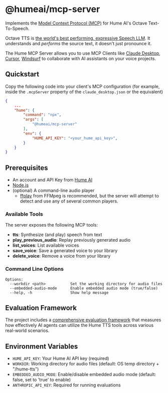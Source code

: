 # @humeai/mcp-server

Implements the [Model Context Protocol (MCP)](https://modelcontextprotocol.io) for Hume AI's Octave Text-To-Speech.

Octave TTS is [the world's best performing, expressive Speech LLM](https://www.hume.ai/blog/octave-the-first-text-to-speech-model-that-understands-what-its-saying). It understands and *performs* the source text, it doesn't just pronounce it.

The Hume MCP Server allows you to use MCP Clients like [Claude Desktop](https://claude.ai/desktop), [Cursor](https://cursor.sh/), [Windsurf](https://www.windsurf.io/) to collaborate with AI assistants on your voice projects.

## Quickstart

Copy the following code into your client's MCP configuration (for example, inside the `.mcpServer` property of the `claude_desktop.json` or the equivalent)

```json
{
    ...
    "hume": {
        "command": "npx",
        "args": [
            "@humeai/mcp-server"
        ],
        "env": {
            "HUME_API_KEY": "<your_hume_api_key>",
        }
    }
}
```

## Prerequisites
- An account and API Key from [Hume AI](https://platform.hume.ai/)
- [Node.js](https://nodejs.org/)
- (optional) A command-line audio player
  * [ffplay](https://ffmpeg.org/ffplay.html) from FFMpeg is recommended, but the server will attempt to detect and use any of several common players.

### Available Tools

The server exposes the following MCP tools:

- **tts**: Synthesize (and play) speech from text
- **play_previous_audio**: Replay previously generated audio
- **list_voices**: List available voices
- **save_voice**: Save a generated voice to your library
- **delete_voice**: Remove a voice from your library

### Command Line Options

```
Options:
  --workdir <path>           Set the working directory for audio files
  --embedded-audio-mode      Enable embedded audio mode (true/false)
  --help, -h                 Show help message
```

## Evaluation Framework

The project includes a [comprehensive evaluation framework](src/evals/README.md) that measures how effectively AI agents can utilize the Hume TTS tools across various real-world scenarios.

## Environment Variables

- `HUME_API_KEY`: Your Hume AI API key (required)
- `WORKDIR`: Working directory for audio files (default: OS temp directory + "/hume-tts")
- `EMBEDDED_AUDIO_MODE`: Enable/disable embedded audio mode (default: false, set to 'true' to enable)
- `ANTHROPIC_API_KEY`: Required for running evaluations
